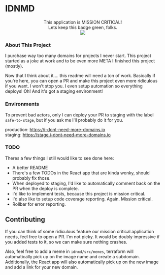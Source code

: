 # IDNMD

<p align="center">This application is MISSION CRITICAL!<br>Lets keep this badge green, folks.<br><img src="https://github.com/Apollorion/i-dont-need-more-domains/workflows/main/badge.svg"/></p>

### About This Project

I purchase way too many domains for projects I never start. This project started as a joke at work and to be even more META I finished this project (mostly).

Now that I think about it.... this readme will need a ton of work. Basically if you're here, you can open a PR and make this project even more ridiculous if you want. I won't stop you. I even setup automation so everything deploys! Oh! And it's got a staging environment!

### Environments
To prevent bad actors, only I can deploy your PR to staging with the label `safe-to-stage`, but if you ask me I'll probably do it for you.

production: https://i-dont-need-more-domains.io  
staging: https://stage.i-dont-need-more-domains.io

### TODO
Theres a few things I still would like to see done here:
 - A better README
 - There's a few TODOs in the React app that are kinda wonky, should probably fix those.
 - When deployed to staging, I'd like to automatically comment back on the PR when the deploy is complete.
 - I'd like to implement tests, because this project is mission critical.
 - I'd also like to setup code coverage reporting. Again. Mission critical.
 - Rollbar for error reporting.
 
 
## Contributing

If you can think of some ridiculous feature our mission critical application needs, feel free to open a PR. I'm not picky. It would be doubly impressive if you added tests to it, so we can make sure nothing crashes.  

Also, feel free to add a meme in `idnmd/src/memes`, terraform will automatically pick up on the image name and create a subdomain. Additionally, the React app will also automatically pick up on the new image and add a link for your new domain.



